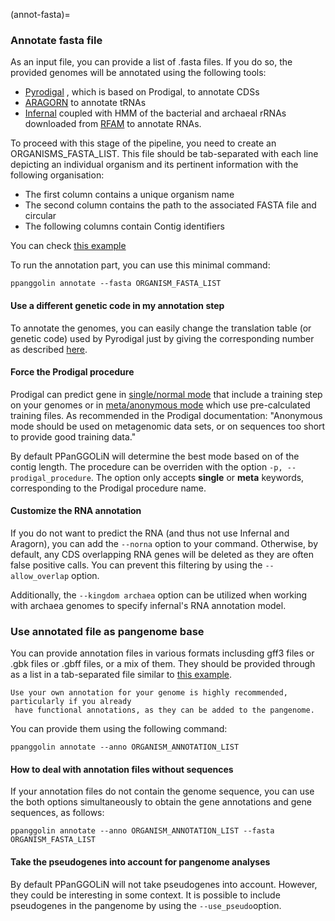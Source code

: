 (annot-fasta)=
### Annotate fasta file

As an input file, you can provide a list of .fasta files. 
If you do so, the provided genomes will be annotated using the following tools: 

- [Pyrodigal](https://pyrodigal.readthedocs.io/en/stable/index.html) , which is based on Prodigal, to annotate CDSs
- [ARAGORN](http://www.ansikte.se/ARAGORN/) to annotate  tRNAs
- [Infernal](http://eddylab.org/infernal/) coupled with HMM of the bacterial and archaeal rRNAs downloaded from [RFAM](https://rfam.xfam.org/) to annotate RNAs.

To proceed with this stage of the pipeline, you need to create an ORGANISMS_FASTA_LIST. This file should be tab-separated with each line depicting an individual organism and its pertinent information with the following organisation:

- The first column contains a unique organism name
- The second column contains the path to the associated FASTA file and circular
- The following columns contain Contig identifiers 
   

You can check [this example](https://github.com/labgem/PPanGGOLiN/blob/master/testingDataset/organisms.fasta.list)

To run the annotation part, you can use this minimal command:

```
ppanggolin annotate --fasta ORGANISM_FASTA_LIST
```

#### Use a different genetic code in my annotation step
To annotate the genomes, you can easily change the translation table (or genetic code) used by Pyrodigal just by giving the corresponding number as described [here](https://www.ncbi.nlm.nih.gov/Taxonomy/Utils/wprintgc.cgi).

#### Force the Prodigal procedure
Prodigal can predict gene in [single/normal mode](https://github.com/hyattpd/prodigal/wiki/gene-prediction-modes#normal-mode) that include a training step on your genomes or in [meta/anonymous mode](https://github.com/hyattpd/prodigal/wiki/gene-prediction-modes#anonymous-mode) which use pre-calculated training files. 
As recommended in the Prodigal documentation: "Anonymous mode should be used on metagenomic data sets, or on sequences too short to provide good training data."

By default PPanGGOLiN will determine the best mode based on of the contig length.
The procedure can be overriden with the option `-p, --prodigal_procedure`.
The option only accepts  **single** or **meta** keywords, corresponding to the Prodigal procedure name.

#### Customize the RNA annotation
If you do not want to predict the RNA (and thus not use Infernal and Aragorn), you can add the `--norna` option to your command.
Otherwise, by default, any CDS overlapping  RNA genes will be deleted as they are often false positive calls.
You can prevent this filtering by using the `--allow_overlap` option.

Additionally, the `--kingdom archaea` option can be utilized when working with archaea genomes to specify infernal's RNA annotation model. 

### Use annotated file as pangenome base

You can  provide  annotation files in various formats inclusding gff3 files or .gbk files or .gbff files, or a mix of them. They should be provided through as a list in a tab-separated file similar to [this example](https://github.com/labgem/PPanGGOLiN/blob/master/testingDataset/organisms.gbff.list).

```{note}
Use your own annotation for your genome is highly recommended, particularly if you already
 have functional annotations, as they can be added to the pangenome.
```

You can provide them using the following command: 

```
ppanggolin annotate --anno ORGANISM_ANNOTATION_LIST
```

#### How to deal with annotation files without sequences

If your annotation files do  not contain the genome sequence, 
you can use the both options simultaneously to obtain the gene annotations and gene sequences, as follows: 

```
ppanggolin annotate --anno ORGANISM_ANNOTATION_LIST --fasta ORGANISM_FASTA_LIST
```

#### Take the pseudogenes into account for pangenome analyses

By default PPanGGOLiN will not take pseudogenes into account. However, they could be interesting in some context.
It is possible to include pseudogenes in the pangenome by using the `--use_pseudo`option.

